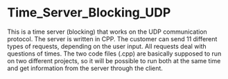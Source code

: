 # Time_Server_Blocking_UDP

This is a time server (blocking) that works on the UDP communication protocol. The server is written in CPP. 
The customer can send 11 different types of requests, depending on the user input.
All requests deal with questions of times.
The two code files (.cpp) are basically supposed to run on two different projects,
so it will be possible to run both at the same time and get information from the server through the client.
